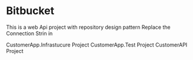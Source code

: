# Bitbucket
This is a web Api project with repository design pattern 
Replace the Connection Strin in 
 
CustomerApp.Infrastucure Project
CustomerApp.Test Project
CustomerAPI Project 

 <connectionStrings>
    <add name="CustomerAppConnectionString" providerName="System.Data.SqlClient"  connectionString="Data Source=; User ID=; Password=;Initial Catalog=PaymentDB;" />
  </connectionStrings>